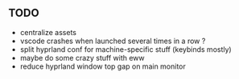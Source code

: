 ## TODO
- centralize assets
- vscode crashes when launched several times in a row ?
- split hyprland conf for machine-specific stuff (keybinds mostly)
- maybe do some crazy stuff with eww
- reduce hyprland window top gap on main monitor
